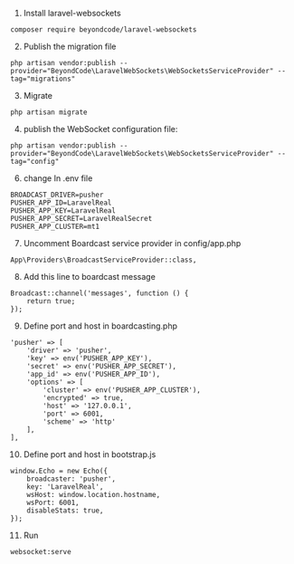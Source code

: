 1. Install laravel-websockets
```
composer require beyondcode/laravel-websockets
```
2.  Publish the migration file
```
php artisan vendor:publish --provider="BeyondCode\LaravelWebSockets\WebSocketsServiceProvider" --tag="migrations"
```
3. Migrate
```
php artisan migrate
```
4. publish the WebSocket configuration file:
```
php artisan vendor:publish --provider="BeyondCode\LaravelWebSockets\WebSocketsServiceProvider" --tag="config"
```
6. change In  .env file
```
BROADCAST_DRIVER=pusher
PUSHER_APP_ID=LaravelReal
PUSHER_APP_KEY=LaravelReal
PUSHER_APP_SECRET=LaravelRealSecret
PUSHER_APP_CLUSTER=mt1
```
7. Uncomment Boardcast service provider in config/app.php
```
App\Providers\BroadcastServiceProvider::class,
```
8. Add this line to boardcast message
```
Broadcast::channel('messages', function () {
    return true;
});
```
9. Define port and host in boardcasting.php
```
'pusher' => [
    'driver' => 'pusher',
    'key' => env('PUSHER_APP_KEY'),
    'secret' => env('PUSHER_APP_SECRET'),
    'app_id' => env('PUSHER_APP_ID'),
    'options' => [
        'cluster' => env('PUSHER_APP_CLUSTER'),
        'encrypted' => true,
        'host' => '127.0.0.1',
        'port' => 6001,
        'scheme' => 'http'
    ],
],
```
10. Define port and host in bootstrap.js
```
window.Echo = new Echo({
    broadcaster: 'pusher',
    key: 'LaravelReal',
    wsHost: window.location.hostname,
    wsPort: 6001,
    disableStats: true,
});
```
11. Run 
```
websocket:serve
```


